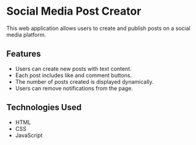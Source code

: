 # Social Media Post Creator

This web application allows users to create and publish posts on a social media platform.

## Features

- Users can create new posts with text content.
- Each post includes like and comment buttons.
- The number of posts created is displayed dynamically.
- Users can remove notifications from the page.

## Technologies Used

- HTML
- CSS
- JavaScript

